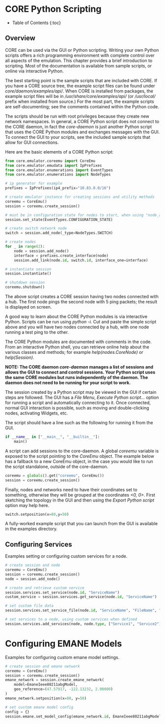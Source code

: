 
# CORE Python Scripting

* Table of Contents
{:toc}

## Overview

CORE can be used via the GUI or Python scripting. Writing your own Python scripts offers a rich programming environment with complete control over all aspects of the emulation. This chapter provides a brief introduction to scripting. Most of the documentation is available from sample scripts, or online via interactive Python.

The best starting point is the sample scripts that are included with CORE. If you have a CORE source tree, the example script files can be found under *core/daemon/examples/api/*. When CORE is installed from packages, the example script files will be in */usr/share/core/examples/api/* (or */usr/local/* prefix when installed from source.) For the most part, the example scripts are self-documenting; see the comments contained within the Python code.

The scripts should be run with root privileges because they create new network namespaces. In general, a CORE Python script does not connect to the CORE daemon, in fact the *core-daemon* is just another Python script that uses the CORE Python modules and exchanges messages with the GUI. To connect the GUI to your scripts, see the included sample scripts that allow for GUI connections.

Here are the basic elements of a CORE Python script:

```python
from core.emulator.coreemu import CoreEmu
from core.emulator.emudata import IpPrefixes
from core.emulator.enumerations import EventTypes
from core.emulator.enumerations import NodeTypes

# ip generator for example
prefixes = IpPrefixes(ip4_prefix="10.83.0.0/16")

# create emulator instance for creating sessions and utility methods
coreemu = CoreEmu()
session = coreemu.create_session()

# must be in configuration state for nodes to start, when using "node_add" below
session.set_state(EventTypes.CONFIGURATION_STATE)

# create switch network node
switch = session.add_node(_type=NodeTypes.SWITCH)

# create nodes
for _ in range(2):
    node = session.add_node()
    interface = prefixes.create_interface(node)
    session.add_link(node.id, switch.id, interface_one=interface)

# instantiate session
session.instantiate()

# shutdown session
coreemu.shutdown()
```

The above script creates a CORE session having two nodes connected with a hub. The first node pings the second node with 5 ping packets; the result is displayed on screen.

A good way to learn about the CORE Python modules is via interactive Python. Scripts can be run using *python -i*. Cut and paste the simple script above and you will have two nodes connected by a hub, with one node running a test ping to the other.

The CORE Python modules are documented with comments in the code. From an interactive Python shell, you can retrieve online help about the various classes and methods; for example *help(nodes.CoreNode)* or *help(Session)*.

**NOTE: The CORE daemon *core-daemon* manages a list of sessions and allows the GUI to connect and control sessions. Your Python script uses the same CORE modules but runs independently of the daemon. The daemon does not need to be running for your script to work.**

The session created by a Python script may be viewed in the GUI if certain steps are followed. The GUI has a *File Menu*, *Execute Python script...* option for running a script and automatically connecting to it. Once connected, normal GUI interaction is possible, such as moving and double-clicking nodes, activating Widgets, etc.

The script should have a line such as the following for running it from the GUI.

```python
if __name__ in ["__main__", "__builtin__"]:
    main()
```

A script can add sessions to the core-daemon. A global *coreemu* variable is exposed to the script pointing to the *CoreEmu* object.
The example below has a fallback to a new CoreEmu object, in the case you would like to run the script standalone, outside of the core-daemon.

```python
coreemu = globals().get("coreemu", CoreEmu())
session = coreemu.create_session()
```

Finally, nodes and networks need to have their coordinates set to something, otherwise they will be grouped at the coordinates *<0, 0>*. First sketching the topology in the GUI and then using the *Export Python script* option may help here.

```python
switch.setposition(x=80,y=50)
```

A fully-worked example script that you can launch from the GUI is available in the examples directory.

## Configuring Services

Examples setting or configuring custom services for a node.

```python
# create session and node
coreemu = CoreEmu()
session = coreemu.create_session()
node = session.add_node()

# create and retrieve custom service
session.services.set_service(node.id, "ServiceName")
custom_service = session.services.get_service(node.id, "ServiceName")

# set custom file data
session.services.set_service_file(node.id, "ServiceName", "FileName", "custom file data")

# set services to a node, using custom services when defined
session.services.add_services(node, node.type, ["Service1", "Service2"])
```

# Configuring EMANE Models

Examples for configuring custom emane model settings.

```python
# create session and emane network
coreemu = CoreEmu()
session = coreemu.create_session()
emane_network = session.create_emane_network(
    model=EmaneIeee80211abgModel,
    geo_reference=(47.57917, -122.13232, 2.00000)
)
emane_network.setposition(x=80, y=50)

# set custom emane model config
config = {}
session.emane.set_model_config(emane_network.id, EmaneIeee80211abgModel.name, config)
```
